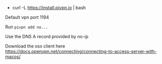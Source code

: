 
-   curl -L https://install.pivpn.io | bash

Default vpn port 1194

Run `pivpn add no...`

Use the DNS A record provided by no-ip

Download the osx client here
https://docs.openvpn.net/connecting/connecting-to-access-server-with-macos/
<!--stackedit_data:
eyJoaXN0b3J5IjpbLTE4MTgzMzgwMTIsMTYyMTcwNTUyNywtMT
g1NjM0NjcwOF19
-->